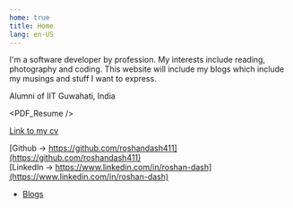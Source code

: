```yaml
---
home: true
title: Home
lang: en-US
---
```


I'm a software developer by profession. My interests include reading, photography and coding. This website will include my blogs which include my musings and stuff I want to express.

Alumni of IIT Guwahati, India

<PDF_Resume />

 
[Link to my cv](https://www.dropbox.com/s/41k3b7jnnqzdemt/Roshan_Dash_Resume.pdf?dl=0)  

[Github -> https://github.com/roshandash411](https://github.com/roshandash411)  
[LinkedIn -> https://www.linkedin.com/in/roshan-dash](https://www.linkedin.com/in/roshan-dash)  

- [Blogs](/blog)
